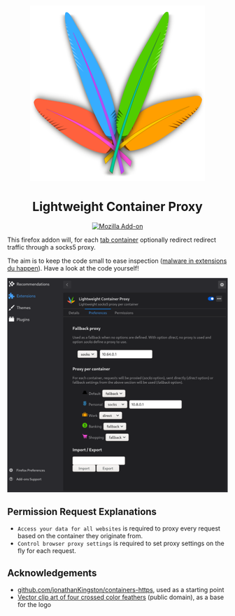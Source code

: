 <div align=center>
  
![logo](logo.svg)

# Lightweight Container Proxy

[![Mozilla Add-on](https://img.shields.io/amo/v/lightweight-container-proxy-02?color=blueviolet&label=Get%20it%20now%21&logo=firefox&style=for-the-badge)](https://addons.mozilla.org/en-US/firefox/addon/lightweight-container-proxy-02/?utm_source=github.com&utm_medium=shield)
</div>

This firefox addon will, for each [tab container](https://addons.mozilla.org/en-GB/firefox/addon/multi-account-containers/) optionally redirect redirect traffic through a socks5 proxy.

The aim is to keep the code small to ease inspection ([malware in extensions du happen](https://lwn.net/Articles/846272/)). Have a look at the code yourself!

![Settings page](./img/screenshot.png)

## Permission Request Explanations

- `Access your data for all websites` is required to proxy every request based on the container they originate from.
- `Control browser proxy settings` is required to set proxy  settings on the fly for each request.

## Acknowledgements

- [github.com/jonathanKingston/containers-https](https://github.com/jonathanKingston/containers-https), used as a starting point
- [Vector clip art of four crossed color feathers](https://publicdomainvectors.org/en/free-clipart/Vector-clip-art-of-four-crossed-color-feathers/31643.html) (public domain), as a base for the logo
